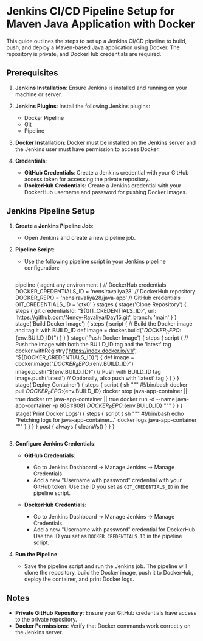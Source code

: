 # Jenkins CI/CD Pipeline Setup for Maven Java Application with Docker

This guide outlines the steps to set up a Jenkins CI/CD pipeline to build, push, and deploy a Maven-based Java application using Docker. The repository is private, and DockerHub credentials are required.

## Prerequisites

1. **Jenkins Installation**: Ensure Jenkins is installed and running on your machine or server.
2. **Jenkins Plugins**: Install the following Jenkins plugins:
   - Docker Pipeline
   - Git
   - Pipeline

3. **Docker Installation**: Docker must be installed on the Jenkins server and the Jenkins user must have permission to access Docker.

4. **Credentials**:
   - **GitHub Credentials**: Create a Jenkins credential with your GitHub access token for accessing the private repository.
   - **DockerHub Credentials**: Create a Jenkins credential with your DockerHub username and password for pushing Docker images.

## Jenkins Pipeline Setup

1. **Create a Jenkins Pipeline Job**:
   - Open Jenkins and create a new pipeline job.

2. **Pipeline Script**:
   - Use the following pipeline script in your Jenkins pipeline configuration:

     ```groovy
    pipeline {
    agent any
    environment {
        // DockerHub credentials
        DOCKER_CREDENTIALS_ID = 'nensiravaliya28'
        // DockerHub repository
        DOCKER_REPO = 'nensiravaliya28/java-app'
        // GitHub credentials
        GIT_CREDENTIALS_ID = 'gtk0'
    }
    stages {
        stage('Clone Repository') {
            steps {
                git credentialsId: "${GIT_CREDENTIALS_ID}", url: 'https://github.com/Nency-Ravaliya/Day15.git', branch: 'main'
            }
        }
        stage('Build Docker Image') {
            steps {
                script {
                    // Build the Docker image and tag it with BUILD_ID
                    def image = docker.build("${DOCKER_REPO}:${env.BUILD_ID}")
                }
            }
        }
        stage('Push Docker Image') {
            steps {
                script {
                    // Push the image with both the BUILD_ID tag and the 'latest' tag
                    docker.withRegistry('https://index.docker.io/v1/', "${DOCKER_CREDENTIALS_ID}") {
                        def image = docker.image("${DOCKER_REPO}:${env.BUILD_ID}")
                        image.push("${env.BUILD_ID}") // Push with BUILD_ID tag
                        image.push('latest') // Optionally, also push with 'latest' tag
                    }
                }
            }
        }
        stage('Deploy Container') {
            steps {
                script {
                    sh """
                    #!/bin/bash
                    docker pull ${DOCKER_REPO}:${env.BUILD_ID}
                    docker stop java-app-container || true
                    docker rm java-app-container || true
                    docker run -d --name java-app-container -p 8081:8081 ${DOCKER_REPO}:${env.BUILD_ID}
                    """
                }
            }
        }
        stage('Print Docker Logs') {
            steps {
                script {
                    sh """
                    #!/bin/bash
                    echo "Fetching logs for java-app-container..."
                    docker logs java-app-container
                    """
                }
            }
        }
    }
    post {
        always {
            cleanWs()
        }
    }
}
     ```

3. **Configure Jenkins Credentials**:
   - **GitHub Credentials**:
     - Go to Jenkins Dashboard → Manage Jenkins → Manage Credentials.
     - Add a new "Username with password" credential with your GitHub token. Use the ID you set as `GIT_CREDENTIALS_ID` in the pipeline script.

   - **DockerHub Credentials**:
     - Go to Jenkins Dashboard → Manage Jenkins → Manage Credentials.
     - Add a new "Username with password" credential for DockerHub. Use the ID you set as `DOCKER_CREDENTIALS_ID` in the pipeline script.

4. **Run the Pipeline**:
   - Save the pipeline script and run the Jenkins job. The pipeline will clone the repository, build the Docker image, push it to DockerHub, deploy the container, and print Docker logs.

## Notes

- **Private GitHub Repository**: Ensure your GitHub credentials have access to the private repository.
- **Docker Permissions**: Verify that Docker commands work correctly on the Jenkins server.
